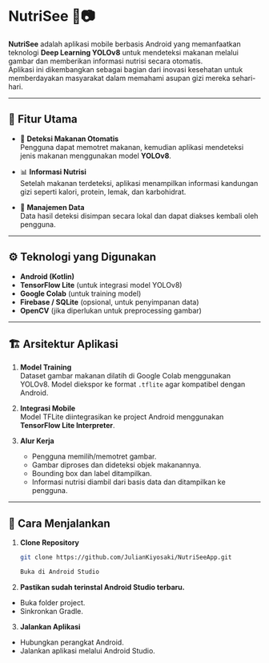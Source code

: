 # NutriSee 🍎📷

**NutriSee** adalah aplikasi mobile berbasis Android yang memanfaatkan teknologi **Deep Learning YOLOv8** untuk mendeteksi makanan melalui gambar dan memberikan informasi nutrisi secara otomatis.  
Aplikasi ini dikembangkan sebagai bagian dari inovasi kesehatan untuk memberdayakan masyarakat dalam memahami asupan gizi mereka sehari-hari.

---

## 📱 Fitur Utama

- 📸 **Deteksi Makanan Otomatis**  
  Pengguna dapat memotret makanan, kemudian aplikasi mendeteksi jenis makanan menggunakan model **YOLOv8**.

- 📊 **Informasi Nutrisi**  
  Setelah makanan terdeteksi, aplikasi menampilkan informasi kandungan gizi seperti kalori, protein, lemak, dan karbohidrat.

- 📂 **Manajemen Data**  
  Data hasil deteksi disimpan secara lokal dan dapat diakses kembali oleh pengguna.

---

## ⚙️ Teknologi yang Digunakan

- **Android (Kotlin)**
- **TensorFlow Lite** (untuk integrasi model YOLOv8)
- **Google Colab** (untuk training model)
- **Firebase / SQLite** (opsional, untuk penyimpanan data)
- **OpenCV** (jika diperlukan untuk preprocessing gambar)

---

## 🏗️ Arsitektur Aplikasi

1. **Model Training**  
   Dataset gambar makanan dilatih di Google Colab menggunakan YOLOv8. Model diekspor ke format `.tflite` agar kompatibel dengan Android.

2. **Integrasi Mobile**  
   Model TFLite diintegrasikan ke project Android menggunakan **TensorFlow Lite Interpreter**.

3. **Alur Kerja**  
   - Pengguna memilih/memotret gambar.
   - Gambar diproses dan dideteksi objek makanannya.
   - Bounding box dan label ditampilkan.
   - Informasi nutrisi diambil dari basis data dan ditampilkan ke pengguna.

---

## 🚀 Cara Menjalankan

1. **Clone Repository**
   ```bash
   git clone https://github.com/JulianKiyosaki/NutriSeeApp.git

   Buka di Android Studio

2. **Pastikan sudah terinstal Android Studio terbaru.**

- Buka folder project.
- Sinkronkan Gradle.

3. **Jalankan Aplikasi**

- Hubungkan perangkat Android.
- Jalankan aplikasi melalui Android Studio.
